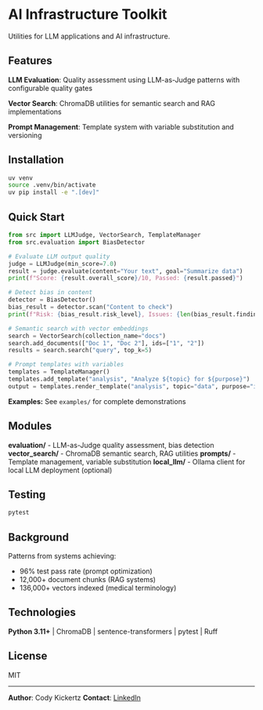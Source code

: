 # AI Infrastructure Toolkit

Utilities for LLM applications and AI infrastructure.

## Features

**LLM Evaluation**: Quality assessment using LLM-as-Judge patterns with configurable quality gates

**Vector Search**: ChromaDB utilities for semantic search and RAG implementations

**Prompt Management**: Template system with variable substitution and versioning

## Installation

```bash
uv venv
source .venv/bin/activate
uv pip install -e ".[dev]"
```

## Quick Start

```python
from src import LLMJudge, VectorSearch, TemplateManager
from src.evaluation import BiasDetector

# Evaluate LLM output quality
judge = LLMJudge(min_score=7.0)
result = judge.evaluate(content="Your text", goal="Summarize data")
print(f"Score: {result.overall_score}/10, Passed: {result.passed}")

# Detect bias in content
detector = BiasDetector()
bias_result = detector.scan("Content to check")
print(f"Risk: {bias_result.risk_level}, Issues: {len(bias_result.findings)}")

# Semantic search with vector embeddings
search = VectorSearch(collection_name="docs")
search.add_documents(["Doc 1", "Doc 2"], ids=["1", "2"])
results = search.search("query", top_k=5)

# Prompt templates with variables
templates = TemplateManager()
templates.add_template("analysis", "Analyze ${topic} for ${purpose}")
output = templates.render_template("analysis", topic="data", purpose="insights")
```

**Examples:** See `examples/` for complete demonstrations

## Modules

**evaluation/** - LLM-as-Judge quality assessment, bias detection
**vector_search/** - ChromaDB semantic search, RAG utilities
**prompts/** - Template management, variable substitution
**local_llm/** - Ollama client for local LLM deployment (optional)

## Testing

```bash
pytest
```

## Background

Patterns from systems achieving:
- 96% test pass rate (prompt optimization)
- 12,000+ document chunks (RAG systems)
- 136,000+ vectors indexed (medical terminology)

## Technologies

**Python 3.11+** | ChromaDB | sentence-transformers | pytest | Ruff

## License

MIT

---

**Author**: Cody Kickertz
**Contact**: [LinkedIn](https://linkedin.com/in/Cody-Kickertz/)
